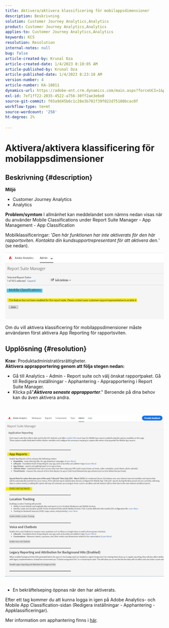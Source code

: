```yaml
---
title: Aktivera/aktivera klassificering för mobilappsdimensioner
description: Beskrivning
solution: Customer Journey Analytics,Analytics
product: Customer Journey Analytics,Analytics
applies-to: Customer Journey Analytics,Analytics
keywords: KCS
resolution: Resolution
internal-notes: null
bug: false
article-created-by: Krunal Oza
article-created-date: 1/4/2023 8:10:05 AM
article-published-by: Krunal Oza
article-published-date: 1/4/2023 8:23:18 AM
version-number: 4
article-number: KA-18011
dynamics-url: https://adobe-ent.crm.dynamics.com/main.aspx?forceUCI=1&pagetype=entityrecord&etn=knowledgearticle&id=abc8232e-078c-ed11-81ac-6045bd0063aa
exl-id: 7ef1ff22-2035-4522-a756-30ff2ae3e6e8
source-git-commit: f03a9d45b6c1c28e3b701f39f022d75180bcac0f
workflow-type: tm+mt
source-wordcount: '258'
ht-degree: 2%

---
```


# Aktivera/aktivera klassificering för mobilappsdimensioner

## Beskrivning {#description}

<b>Miljö</b>
- Customer Journey Analytics
- Analytics 



<b>Problem/symtom</b>
I allmänhet kan meddelandet som nämns nedan visas när du använder Mobile Classifications under Report Suite Manager - App Management - App Classification

Mobilklassificeringar: &#39;*Den här funktionen har inte aktiverats för den här rapportsviten. Kontakta din kundsupportrepresentant för att aktivera den.*&#39; (se nedan).

![](assets/___acc8232e-078c-ed11-81ac-6045bd0063aa___.png)

Om du vill aktivera klassificering för mobilappsdimensioner måste användaren först aktivera App Reporting för rapportsviten.


## Upplösning {#resolution}

<b>Krav</b>: Produktadministratörsrättigheter.<br><b>Aktivera apprapportering genom att följa stegen nedan:</b>
- Gå till Analytics - Admin - Report suite och välj önskat rapportpaket. Gå till Redigera inställningar - Apphantering -<b> </b>Apprapportering i Report Suite Manager.
- Klicka på&quot;<b>*Aktivera senaste apprapporter</b>*.&quot; Beroende på dina behov kan du även aktivera andra.

<br> <br>![](assets/0ae3ca9c-b68f-ec11-b400-00224804a35d.png)
 
- En bekräftelseping öppnas när den har aktiverats.


Efter ett tag kommer du att kunna logga in igen på Adobe Analytics- och Mobile App Classification-sidan (Redigera inställningar - Apphantering - Appklassificeringar).

Mer information om apphantering finns i [här](https://nam04.safelinks.protection.outlook.com/?url=https%3A%2F%2Fexperienceleague.adobe.com%2Fdocs%2Fanalytics%2Fadmin%2Fadmin-tools%2Fmobile-management.html%3Flang%3Den&amp;amp;data=04%7C01%7Cnilotpalb%40adobe.com%7C3c1d5032d121424be46208d9f1d8905c%7Cfa7b1b5a7b34438794aed2c178decee1%7C0%7C0%7C637806734700482559%7CUnknown%7CTWFpbGZsb3d8eyJWIjoiMC4wLjAwMDAiLCJQIjoiV2luMzIiLCJBTiI6Ik1haWwiLCJXVCI6Mn0%3D%7C3000&amp;amp;sdata=uxWerDD%2FHHZVSk%2B6eY0p2czXyW3BtXq75lRarjebwak%3D&amp;amp;reserved=0 "Klicka för att följa länken: https://experienceleague.adobe.com/docs/analytics/admin/admin-tools/mobile-management.html?lang=en").
